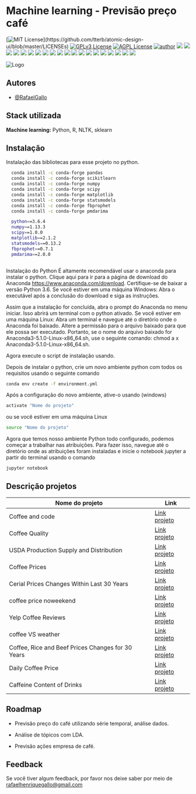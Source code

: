 # Machine learning - Previsão preço café

[![MIT License](https://img.shields.io/apm/l/atomic-design-ui.svg?)](https://github.com/tterb/atomic-design-ui/blob/master/LICENSEs)
[![GPLv3 License](https://img.shields.io/badge/License-GPL%20v3-yellow.svg)](https://opensource.org/licenses/)
[![AGPL License](https://img.shields.io/badge/license-AGPL-blue.svg)](http://www.gnu.org/licenses/agpl-3.0)
[![author](https://img.shields.io/badge/author-RafaelGallo-red.svg)](https://github.com/RafaelGallo?tab=repositories) 
[![](https://img.shields.io/badge/python-3.7+-blue.svg)](https://www.python.org/downloads/release/python-374/) 
[![](https://img.shields.io/badge/R-3.6.0-red.svg)](https://www.r-project.org/)
[![](https://img.shields.io/badge/ggplot2-white.svg)](https://ggplot2.tidyverse.org/)
[![](https://img.shields.io/badge/dplyr-blue.svg)](https://dplyr.tidyverse.org/)
[![](https://img.shields.io/badge/readr-green.svg)](https://readr.tidyverse.org/)
[![](https://img.shields.io/badge/ggvis-black.svg)](https://ggvis.tidyverse.org/)
[![](https://img.shields.io/badge/Shiny-red.svg)](https://shiny.tidyverse.org/)
[![](https://img.shields.io/badge/plotly-green.svg)](https://plotly.com/)
[![](https://img.shields.io/badge/XGBoost-red.svg)](https://xgboost.readthedocs.io/en/stable/#)
[![](https://img.shields.io/badge/Tensorflow-orange.svg)](https://powerbi.microsoft.com/pt-br/)
[![](https://img.shields.io/badge/Keras-red.svg)](https://powerbi.microsoft.com/pt-br/)
[![](https://img.shields.io/badge/CUDA-gree.svg)](https://powerbi.microsoft.com/pt-br/)
[![](https://img.shields.io/badge/Caret-orange.svg)](https://caret.tidyverse.org/)
[![](https://img.shields.io/badge/Pandas-blue.svg)](https://pandas.pydata.org/) 
[![](https://img.shields.io/badge/Matplotlib-blue.svg)](https://matplotlib.org/)
[![](https://img.shields.io/badge/Seaborn-green.svg)](https://seaborn.pydata.org/)
[![](https://img.shields.io/badge/Matplotlib-orange.svg)](https://scikit-learn.org/stable/) 
[![](https://img.shields.io/badge/Scikit_Learn-green.svg)](https://scikit-learn.org/stable/)
[![](https://img.shields.io/badge/Numpy-white.svg)](https://numpy.org/)
[![](https://img.shields.io/badge/PowerBI-red.svg)](https://powerbi.microsoft.com/pt-br/)


![Logo](https://img.freepik.com/fotos-gratis/graos-de-cafe-com-aderecos-para-fazer-cafe_1220-4536.jpg?w=1380&t=st=1661132002~exp=1661132602~hmac=59a67e5803c078cf194b6fa130b7d5b3474cea288055f3987bf14a218e8f5882)

## Autores

- [@RafaelGallo](https://www.github.com/RafaelGallo)


## Stack utilizada

**Machine learning:** Python, R, NLTK, sklearn


## Instalação


Instalação das bibliotecas para esse projeto no python.

```bash
  conda install -c conda-forge pandas 
  conda install -c conda-forge scikitlearn
  conda install -c conda-forge numpy
  conda install -c conda-forge scipy
  conda install -c conda-forge matplotlib
  conda install -c conda-forge statsmodels
  conda install -c conda-forge fbprophet
  conda install -c conda-forge pmdarima

  python==3.6.4
  numpy==1.13.3
  scipy==1.0.0
  matplotlib==2.1.2
  statsmodels==0.13.2
  fbprophet==0.7.1
  pmdarima==2.0.0



```
Instalação do Python É altamente recomendável usar o anaconda para instalar o python. Clique aqui para ir para a página de download do Anaconda https://www.anaconda.com/download. Certifique-se de baixar a versão Python 3.6. Se você estiver em uma máquina Windows: Abra o executável após a conclusão do download e siga as instruções. 

Assim que a instalação for concluída, abra o prompt do Anaconda no menu iniciar. Isso abrirá um terminal com o python ativado. Se você estiver em uma máquina Linux: Abra um terminal e navegue até o diretório onde o Anaconda foi baixado. 
Altere a permissão para o arquivo baixado para que ele possa ser executado. Portanto, se o nome do arquivo baixado for Anaconda3-5.1.0-Linux-x86_64.sh, use o seguinte comando: chmod a x Anaconda3-5.1.0-Linux-x86_64.sh.

Agora execute o script de instalação usando.


Depois de instalar o python, crie um novo ambiente python com todos os requisitos usando o seguinte comando

```bash
conda env create -f environment.yml
```
Após a configuração do novo ambiente, ative-o usando (windows)
```bash
activate "Nome do projeto"
```
ou se você estiver em uma máquina Linux
```bash
source "Nome do projeto" 
```
Agora que temos nosso ambiente Python todo configurado, podemos começar a trabalhar nas atribuições. Para fazer isso, navegue até o diretório onde as atribuições foram instaladas e inicie o notebook jupyter a partir do terminal usando o comando
```bash
jupyter notebook
```


## Descrição projetos

| Nome do projeto               | Link                                                |
| ----------------- | ---------------------------------------------------------------- |
| Coffee and code | [Link projeto](https://www.kaggle.com/datasets/shrutikunapuli/coffee-and-code-dataset)|
| Coffee Quality | [Link projeto](https://www.kaggle.com/datasets/volpatto/coffee-quality-database-from-cqi?select=merged_data_cleaned.csv)|
| USDA Production Supply and Distribution | [Link projeto](https://www.kaggle.com/datasets/jeffersongranado/usdapsd)|
| Coffee Prices | [Link projeto](https://www.kaggle.com/datasets/anuragpande619/coffee-prices)|
| Cerial Prices Changes Within Last 30 Years| [Link projeto](https://www.kaggle.com/datasets/timmofeyy/-cerial-prices-changes-within-last-30-years) |
| coffee price noweekend| [Link projeto](https://www.kaggle.com/datasets/pedrokim/coffee-price-noweekend)|
| Yelp Coffee Reviews| [Link projeto](https://www.kaggle.com/datasets/sripaadsrinivasan/yelp-coffee-reviews?select=raw_yelp_review_data.csv)|
| coffee VS weather| [Link projeto](https://www.kaggle.com/datasets/pedrokim/coffeevsweather)|
| Coffee, Rice and Beef Prices Changes for 30 Years| [Link projeto](https://www.kaggle.com/datasets/timmofeyy/-coffee-rice-and-beef-price-changes-for-30-years)|
| Daily Coffee Price| [Link projeto](https://www.kaggle.com/datasets/psycon/daily-coffee-price)|
| Caffeine Content of Drinks | [Link projeto](https://www.kaggle.com/datasets/heitornunes/caffeine-content-of-drinks)|

## Roadmap

- Previsão preço do café utilizando série temporal, análise dados.

- Análise de tópicos com LDA.

- Previsão ações empresa de café.


## Feedback

Se você tiver algum feedback, por favor nos deixe saber por meio de rafaelhenriquegallo@gmail.com

